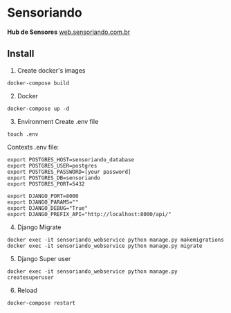 # Sensoriando
**Hub de Sensores**
[web.sensoriando.com.br](http://web.sensoriando.com.br)

## Install

1. Create docker's images
```console
docker-compose build
```

2. Docker
```console
docker-compose up -d
```

3. Environment
Create .env file

```console
touch .env
```

Contexts .env file:
```
export POSTGRES_HOST=sensoriando_database
export POSTGRES_USER=postgres
export POSTGRES_PASSWORD=[your password]
export POSTGRES_DB=sensoriando
export POSTGRES_PORT=5432

export DJANGO_PORT=8000
export DJANGO_PARAMS=""
export DJANGO_DEBUG="True"
export DJANGO_PREFIX_API="http://localhost:8000/api/"
```

4. Django Migrate
```console
docker exec -it sensoriando_webservice python manage.py makemigrations
docker exec -it sensoriando_webservice python manage.py migrate
```

5. Django Super user
```console
docker exec -it sensoriando_webservice python manage.py createsuperuser
```


6. Reload
```console
docker-compose restart
```

